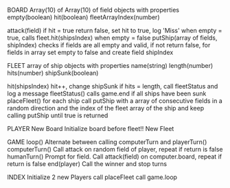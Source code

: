 BOARD
Array(10) of Array(10) of field objects with properties empty(boolean) hit(boolean) fleetArrayIndex(number)

attack(field)                           if hit = true return false, set hit to true, log 'Miss' when empty = true, calls fleet.hit(shipsIndex) when empty = false
putShip(array of fields, shipIndex)     checks if fields are all empty and valid, if not return false, for fields in array set empty to false and create field 
                                        shipIndex


FLEET
array of ship objects with properties name(string) length(number) hits(number) shipSunk(boolean)

hit(shipsIndex)             hit++, change shipSunk if hits = length, call fleetStatus and log a message
fleetStatus()               calls game.end if all ships have been sunk
placeFleet()                for each ship call putShip with a array of consecutive fields in a random direction and the index of the fleet array of the ship and
                            keep calling putShip until true is returned                   
                

PLAYER
New Board                   Initialize board before fleet!!
New Fleet


GAME
loop()                      Alternate between calling computerTurn and playerTurn()                      
computerTurn()              Call attack on random field of player, repeat if return is false
humanTurn()                 Prompt for field. Call attack(field) on computer.board, repeat if return is false
end(player)                 Call the winner and stop turns

INDEX
Initialize 2 new Players call placeFleet call game.loop

 